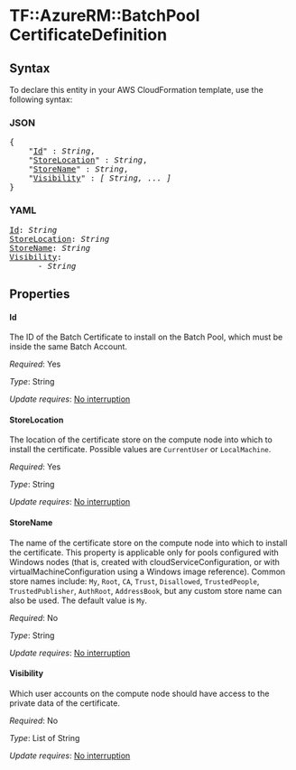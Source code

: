 # TF::AzureRM::BatchPool CertificateDefinition

## Syntax

To declare this entity in your AWS CloudFormation template, use the following syntax:

### JSON

<pre>
{
    "<a href="#id" title="Id">Id</a>" : <i>String</i>,
    "<a href="#storelocation" title="StoreLocation">StoreLocation</a>" : <i>String</i>,
    "<a href="#storename" title="StoreName">StoreName</a>" : <i>String</i>,
    "<a href="#visibility" title="Visibility">Visibility</a>" : <i>[ String, ... ]</i>
}
</pre>

### YAML

<pre>
<a href="#id" title="Id">Id</a>: <i>String</i>
<a href="#storelocation" title="StoreLocation">StoreLocation</a>: <i>String</i>
<a href="#storename" title="StoreName">StoreName</a>: <i>String</i>
<a href="#visibility" title="Visibility">Visibility</a>: <i>
      - String</i>
</pre>

## Properties

#### Id

The ID of the Batch Certificate to install on the Batch Pool, which must be inside the same Batch Account.

_Required_: Yes

_Type_: String

_Update requires_: [No interruption](https://docs.aws.amazon.com/AWSCloudFormation/latest/UserGuide/using-cfn-updating-stacks-update-behaviors.html#update-no-interrupt)

#### StoreLocation

The location of the certificate store on the compute node into which to install the certificate. Possible values are `CurrentUser` or `LocalMachine`.

_Required_: Yes

_Type_: String

_Update requires_: [No interruption](https://docs.aws.amazon.com/AWSCloudFormation/latest/UserGuide/using-cfn-updating-stacks-update-behaviors.html#update-no-interrupt)

#### StoreName

The name of the certificate store on the compute node into which to install the certificate. This property is applicable only for pools configured with Windows nodes (that is, created with cloudServiceConfiguration, or with virtualMachineConfiguration using a Windows image reference). Common store names include: `My`, `Root`, `CA`, `Trust`, `Disallowed`, `TrustedPeople`, `TrustedPublisher`, `AuthRoot`, `AddressBook`, but any custom store name can also be used. The default value is `My`.

_Required_: No

_Type_: String

_Update requires_: [No interruption](https://docs.aws.amazon.com/AWSCloudFormation/latest/UserGuide/using-cfn-updating-stacks-update-behaviors.html#update-no-interrupt)

#### Visibility

Which user accounts on the compute node should have access to the private data of the certificate.

_Required_: No

_Type_: List of String

_Update requires_: [No interruption](https://docs.aws.amazon.com/AWSCloudFormation/latest/UserGuide/using-cfn-updating-stacks-update-behaviors.html#update-no-interrupt)

